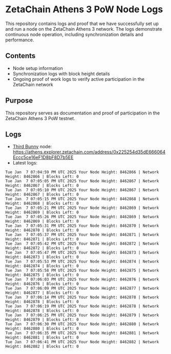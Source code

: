 # ZetaChain Athens 3 PoW Node Logs
This repository contains logs and proof that we have successfully set up and run a node on the ZetaChain Athens 3 network. The logs demonstrate continuous node operation, including synchronization details and performance.

## Contents
- Node setup information
- Synchronization logs with block height details
- Ongoing proof of work logs to verify active participation in the ZetaChain network

## Purpose
This repository serves as documentation and proof of participation in the ZetaChain Athens 3 PoW testnet.

## Logs

- [Third Bunny](https://thirdbunny.xyz/) node: https://athens.explorer.zetachain.com/address/0x225254d35dE666064Eccc5ce16eF1D8bF8D7b5EE
- Latest logs:
```
Tue Jan  7 07:04:59 PM UTC 2025 Your Node Height: 8462866 | Network Height: 8462866 | Blocks Left: 0
Tue Jan  7 07:05:05 PM UTC 2025 Your Node Height: 8462867 | Network Height: 8462867 | Blocks Left: 0
Tue Jan  7 07:05:10 PM UTC 2025 Your Node Height: 8462867 | Network Height: 8462867 | Blocks Left: 0
Tue Jan  7 07:05:15 PM UTC 2025 Your Node Height: 8462868 | Network Height: 8462868 | Blocks Left: 0
Tue Jan  7 07:05:21 PM UTC 2025 Your Node Height: 8462869 | Network Height: 8462869 | Blocks Left: 0
Tue Jan  7 07:05:26 PM UTC 2025 Your Node Height: 8462869 | Network Height: 8462869 | Blocks Left: 0
Tue Jan  7 07:05:31 PM UTC 2025 Your Node Height: 8462870 | Network Height: 8462870 | Blocks Left: 0
Tue Jan  7 07:05:37 PM UTC 2025 Your Node Height: 8462871 | Network Height: 8462871 | Blocks Left: 0
Tue Jan  7 07:05:42 PM UTC 2025 Your Node Height: 8462872 | Network Height: 8462872 | Blocks Left: 0
Tue Jan  7 07:05:47 PM UTC 2025 Your Node Height: 8462873 | Network Height: 8462873 | Blocks Left: 0
Tue Jan  7 07:05:53 PM UTC 2025 Your Node Height: 8462874 | Network Height: 8462874 | Blocks Left: 0
Tue Jan  7 07:05:58 PM UTC 2025 Your Node Height: 8462875 | Network Height: 8462875 | Blocks Left: 0
Tue Jan  7 07:06:03 PM UTC 2025 Your Node Height: 8462876 | Network Height: 8462876 | Blocks Left: 0
Tue Jan  7 07:06:09 PM UTC 2025 Your Node Height: 8462877 | Network Height: 8462877 | Blocks Left: 0
Tue Jan  7 07:06:14 PM UTC 2025 Your Node Height: 8462878 | Network Height: 8462878 | Blocks Left: 0
Tue Jan  7 07:06:19 PM UTC 2025 Your Node Height: 8462878 | Network Height: 8462878 | Blocks Left: 0
Tue Jan  7 07:06:25 PM UTC 2025 Your Node Height: 8462879 | Network Height: 8462879 | Blocks Left: 0
Tue Jan  7 07:06:30 PM UTC 2025 Your Node Height: 8462880 | Network Height: 8462880 | Blocks Left: 0
Tue Jan  7 07:06:35 PM UTC 2025 Your Node Height: 8462881 | Network Height: 8462881 | Blocks Left: 0
Tue Jan  7 07:06:41 PM UTC 2025 Your Node Height: 8462882 | Network Height: 8462882 | Blocks Left: 0
```
